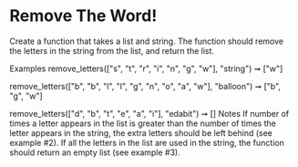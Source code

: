 # Remove The Word!

Create a function that takes a list and string. The function should remove the letters in the string from the list, and return the list.

Examples
remove_letters(["s", "t", "r", "i", "n", "g", "w"], "string") ➞ ["w"]

remove_letters(["b", "b", "l", "l", "g", "n", "o", "a", "w"], "balloon") ➞ ["b", "g", "w"]

remove_letters(["d", "b", "t", "e", "a", "i"], "edabit") ➞ []
Notes
If number of times a letter appears in the list is greater than the number of times the letter appears in the string, the extra letters should be left behind (see example #2).
If all the letters in the list are used in the string, the function should return an empty list (see example #3).
